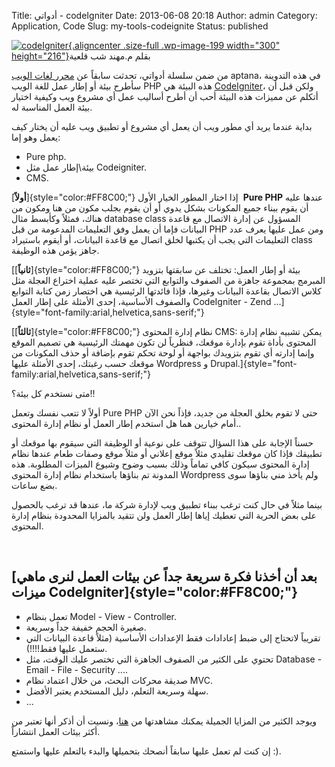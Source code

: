 Title: أدواتي - codeIgniter
Date: 2013-06-08 20:18
Author: admin
Category: Application, Code
Slug: my-tools-codeignite
Status: published

[![codeIgniter](http://mycodee.com/wp-content/uploads/2012/10/codeig_ote-300x216.png){.aligncenter .size-full .wp-image-199 width="300" height="216"}](http://mycodee.com/wp-content/uploads/2012/10/codeig_ote-300x216.png)بقلم م.مهند شب قلعية

من ضمن سلسلة أدواتي، تحدثت سابقاً عن [محرر لغات الويب](http://mycodee.com/my-tools-editors/) aptana، في هذه التدوينة سأطرح بيئة أو إطار عمل للغة الويب PHP هذه البيئة هي [CodeIgniter](http://ellislab.com/codeigniter)، ولكن قبل أن أتكلم عن مميزات هذه البيئة أحب أن أطرح أساليب عمل أي مشروع ويب وكيفية اختيار بيئة العمل المناسبة له.

بداية عندما يريد أي مطور ويب أن يعمل أي مشروع أو تطبيق ويب عليه أن يختار كيف يعمل وهو إما:

-   Pure php.
-   بيئة\\إطار عمل مثل Codeigniter.
-   CMS.

[**أولاً**]{style="color:#FF8C00;"} إذا اختار المطور الخيار الأول  **Pure PHP** عندها عليه أن يقوم ببناء جميع المكونات بشكل يدوي أو أن يقوم بجلب مكون من هنا ومكون من هناك، فمثلاً وكأبسط مثال database class المسؤول عن إدارة الاتصال مع قاعدة البيانات فإما أن يعمل وفق التعليمات المدعومة من قبل PHP ومن عمل عليها يعرف عدد التعليمات التي يجب أن يكتبها لخلق اتصال مع قاعدة البيانات، أو أيقوم باستيراد class جاهز يؤمن هذه الوظيفة.

[[**ثانياً**]{style="color:#FF8C00;"} بيئة أو إطار العمل: تختلف عن سابقتها بتزويد المبرمج بمجموعة جاهزة من الصفوف والتوابع التي تختصر عليه عملية اختراع العجلة مثل كلاس الاتصال بقاعدة البيانات وغيرها، فإذا فائدتها الرئيسية هي اختصار زمن كتابة التوابع والصفوف الأساسية، إحدى الأمثلة على إطار العمل CodeIgniter - Zend ...]{style="font-family:arial,helvetica,sans-serif;"}

[[**ثالثاً**]{style="color:#FF8C00;"} نظام إدارة المحتوى CMS: يمكن تشبيه نظام إدارة المحتوى بأداة تقوم بإدارة موقعك، فنظرياً لن تكون مهمتك الرئيسية هي تصميم الموقع وإنما إدارته أي تقوم بتزويدك بواجهة أو لوحة تحكم تقوم بإضافة أو حذف المكونات من موقعك حسب رغبتك، إحدى الأمثلة عليها Wordpress و Drupal.]{style="font-family:arial,helvetica,sans-serif;"}

متى نستخدم كل بيئة؟!!

أولاً لا تتعب نفسك وتعمل Pure PHP حتى لا تقوم بخلق العجلة من جديد، فإذاً نحن الآن أمام خيارين هما هل استخدم إطار العمل أو نظام إدارة المحتوى..

حسناً الإجابة على هذا السؤال تتوقف على نوعية أو الوظيفة التي سيقوم بها موقعك أو تطبيقك فإذا كان موقعك تقليدي مثلاً موقع إعلاني أو مثلاً موقع وصفات طعام عندها نظام إدارة المحتوى سيكون كافي تماماً وذلك بسبب وضوح وشيوع الميزات المطلوبة. هذه المدونة تم بناؤها باستخدام نظام إدارة المحتوى Wordpress ولم يأخذ مني بناؤها سوى بضع ساعات.

بينما مثلاً في حال كنت ترغب ببناء تطبيق ويب لإدارة شركة ما، عندها قد ترغب بالحصول على بعض الحرية التي تعطيك إياها إطار العمل ولن تتقيد بالمزايا المحدودة بنظام إدارة المحتوى.

 

[بعد أن أخذنا فكرة سريعة جداً عن بيئات العمل لنرى ماهي ميزات CodeIgniter]{style="color:#FF8C00;"} 
-------------------------------------------------------------------------------------------------

-   تعمل بنظام Model - View - Controller.
-   صغيرة الحجم خفيفة جداً وسريعة.
-   تقريباً لاتحتاج إلى ضبط إعادادات فقط الإعدادات الأساسية (مثلاً قاعدة البيانات التي ستعمل عليها فقط!!!!).
-   تحتوي على الكثير من الصفوف الجاهزة التي تختصر عليك الوقت، مثل Database - Email - File - Security ....
-   صديقة محركات البحث، من خلال اعتماد نظام MVC.
-   سهلة وسريعة التعلم، دليل المستخدم يعتبر الأفضل.
-   ...

ويوجد الكثير من المزايا الجميلة يمكنك مشاهدتها من [هنا](http://ellislab.com/codeigniter/user-guide/overview/features.html)، ونسيت أن أذكر أنها تعتبر من أكثر بيئات العمل انتشاراً.

إن كنت لم تعمل عليها سابقاً أنصحك بتحميلها والبدء بالتعلم عليها واستمتع :).

 
